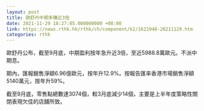 ```yaml
---
layout: post
title: 歐舒丹中期多賺近3倍
date: 2021-11-29 18:27:05.000000000 +08:00
link: https://news.rthk.hk/rthk/ch/component/k2/1621948-20211129.htm
categories: rthk
---
```


歐舒丹公布，截至9月底，中期盈利按年急升近3倍，至近5988.8萬歐元。不派中期息。

期內，匯報銷售淨額6.96億歐元，按年升12.9%。按報告匯率香港市場銷售淨額5140萬元，按年升59%。

截至9月底，零售點總數達3074個，較3月底減少14個，主要是上半年度策略性關閉表現欠佳的店舖所致。
